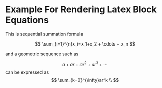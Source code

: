 # Example For Rendering Latex Block Equations

This is sequential summation formula

$$
\sum_{i=1}^{n}x_i=x_1+x_2 + \cdots + x_n
$$

and a geometric sequence such as 

$$
a + ar + ar^2 + ar^3 + \cdots
$$
can be expressed as
$$
\sum_{k=0}^{\infty}ar^k \\
$$
